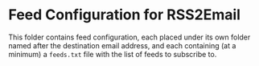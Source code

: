 # Feed Configuration for RSS2Email

This folder contains feed configuration, each placed under its own folder named after the
destination email address, and each containing (at a minimum) a `feeds.txt` file with the list of
feeds to subscribe to.
